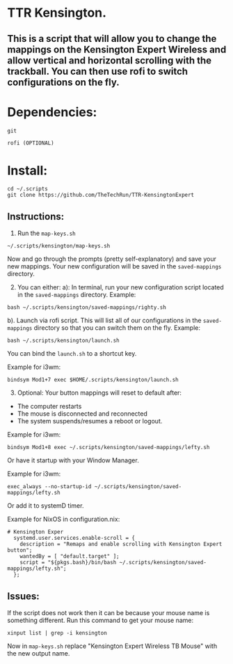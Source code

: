 # TTR Kensington.

## This is a script that will allow you to change the mappings on the Kensington Expert Wireless and allow vertical and horizontal scrolling with the trackball. You can then use rofi to switch configurations on the fly.

# Dependencies:
`git`

`rofi (OPTIONAL)`

# Install:
```
cd ~/.scripts
git clone https://github.com/TheTechRun/TTR-KensingtonExpert
```

## Instructions:
1. Run the `map-keys.sh`
```
~/.scripts/kensington/map-keys.sh
```
 Now and go through the prompts (pretty self-explanatory) and save your new mappings. Your new configuration will be saved in the `saved-mappings` directory.

2. You can either:
a): In terminal, run your new configuration script located in the `saved-mappings` directory.
Example: 
```
bash ~/.scripts/kensington/saved-mappings/righty.sh
```

b). Launch via rofi script. This will list all of our configurations in the `saved-mappings` directory so that you can switch them on the fly.
Example:
```
bash ~/.scripts/kensington/launch.sh
```
You can bind the `launch.sh` to a shortcut key. 

Example for i3wm:
```
bindsym Mod1+7 exec $HOME/.scripts/kensington/launch.sh

```

3. Optional: Your button mappings will reset to default after:
- The computer restarts
- The mouse is disconnected and reconnected
- The system suspends/resumes a reboot or logout.

Example for i3wm:
```
bindsym Mod1+8 exec ~/.scripts/kensington/saved-mappings/lefty.sh
```
Or have it startup with your Window Manager.

Example for i3wm:
```
exec_always --no-startup-id ~/.scripts/kensington/saved-mappings/lefty.sh
```

Or add it to systemD timer.

Example for NixOS in configuration.nix:
```
# Kensington Exper
  systemd.user.services.enable-scroll = {
    description = "Remaps and enable scrolling with Kensington Expert button";
    wantedBy = [ "default.target" ];
    script = "${pkgs.bash}/bin/bash ~/.scripts/kensington/saved-mappings/lefty.sh";
  };
```

## Issues:
If the script does not work then it can be because your mouse name is something different.
Run this command to get your mouse name:
```
xinput list | grep -i kensington
```
Now in `map-keys.sh` replace "Kensington Expert Wireless TB Mouse" with the new output name.
